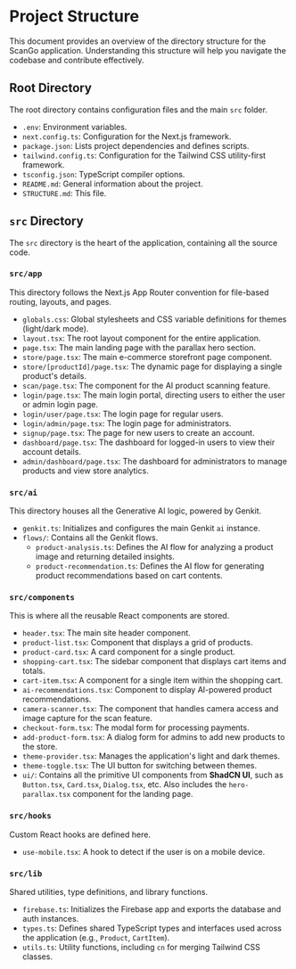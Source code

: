 # Project Structure

This document provides an overview of the directory structure for the ScanGo application. Understanding this structure will help you navigate the codebase and contribute effectively.

## Root Directory

The root directory contains configuration files and the main `src` folder.

-   `.env`: Environment variables.
-   `next.config.ts`: Configuration for the Next.js framework.
-   `package.json`: Lists project dependencies and defines scripts.
-   `tailwind.config.ts`: Configuration for the Tailwind CSS utility-first framework.
-   `tsconfig.json`: TypeScript compiler options.
-   `README.md`: General information about the project.
-   `STRUCTURE.md`: This file.

## `src` Directory

The `src` directory is the heart of the application, containing all the source code.

### `src/app`

This directory follows the Next.js App Router convention for file-based routing, layouts, and pages.

-   `globals.css`: Global stylesheets and CSS variable definitions for themes (light/dark mode).
-   `layout.tsx`: The root layout component for the entire application.
-   `page.tsx`: The main landing page with the parallax hero section.
-   `store/page.tsx`: The main e-commerce storefront page component.
-   `store/[productId]/page.tsx`: The dynamic page for displaying a single product's details.
-   `scan/page.tsx`: The component for the AI product scanning feature.
-   `login/page.tsx`: The main login portal, directing users to either the user or admin login page.
-   `login/user/page.tsx`: The login page for regular users.
-   `login/admin/page.tsx`: The login page for administrators.
-   `signup/page.tsx`: The page for new users to create an account.
-   `dashboard/page.tsx`: The dashboard for logged-in users to view their account details.
-   `admin/dashboard/page.tsx`: The dashboard for administrators to manage products and view store analytics.

### `src/ai`

This directory houses all the Generative AI logic, powered by Genkit.

-   `genkit.ts`: Initializes and configures the main Genkit `ai` instance.
-   `flows/`: Contains all the Genkit flows.
    -   `product-analysis.ts`: Defines the AI flow for analyzing a product image and returning detailed insights.
    -   `product-recommendation.ts`: Defines the AI flow for generating product recommendations based on cart contents.

### `src/components`

This is where all the reusable React components are stored.

-   `header.tsx`: The main site header component.
-   `product-list.tsx`: Component that displays a grid of products.
-   `product-card.tsx`: A card component for a single product.
-   `shopping-cart.tsx`: The sidebar component that displays cart items and totals.
-   `cart-item.tsx`: A component for a single item within the shopping cart.
-   `ai-recommendations.tsx`: Component to display AI-powered product recommendations.
-   `camera-scanner.tsx`: The component that handles camera access and image capture for the scan feature.
-   `checkout-form.tsx`: The modal form for processing payments.
-   `add-product-form.tsx`: A dialog form for admins to add new products to the store.
-   `theme-provider.tsx`: Manages the application's light and dark themes.
-   `theme-toggle.tsx`: The UI button for switching between themes.
-   `ui/`: Contains all the primitive UI components from **ShadCN UI**, such as `Button.tsx`, `Card.tsx`, `Dialog.tsx`, etc. Also includes the `hero-parallax.tsx` component for the landing page.

### `src/hooks`

Custom React hooks are defined here.

-   `use-mobile.tsx`: A hook to detect if the user is on a mobile device.

### `src/lib`

Shared utilities, type definitions, and library functions.

-   `firebase.ts`: Initializes the Firebase app and exports the database and auth instances.
-   `types.ts`: Defines shared TypeScript types and interfaces used across the application (e.g., `Product`, `CartItem`).
-   `utils.ts`: Utility functions, including `cn` for merging Tailwind CSS classes.

